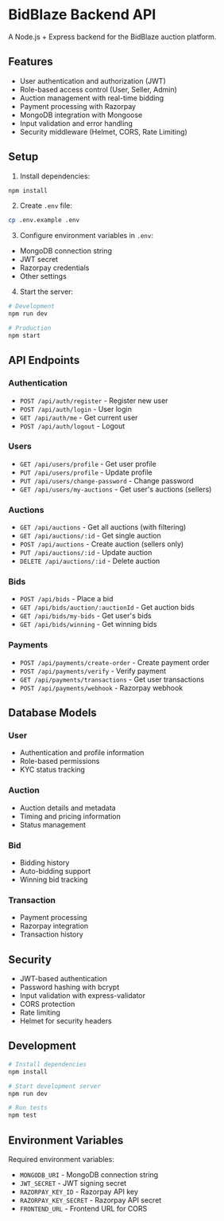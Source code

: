 
# BidBlaze Backend API

A Node.js + Express backend for the BidBlaze auction platform.

## Features

- User authentication and authorization (JWT)
- Role-based access control (User, Seller, Admin)
- Auction management with real-time bidding
- Payment processing with Razorpay
- MongoDB integration with Mongoose
- Input validation and error handling
- Security middleware (Helmet, CORS, Rate Limiting)

## Setup

1. Install dependencies:
```bash
npm install
```

2. Create `.env` file:
```bash
cp .env.example .env
```

3. Configure environment variables in `.env`:
- MongoDB connection string
- JWT secret
- Razorpay credentials
- Other settings

4. Start the server:
```bash
# Development
npm run dev

# Production
npm start
```

## API Endpoints

### Authentication
- `POST /api/auth/register` - Register new user
- `POST /api/auth/login` - User login
- `GET /api/auth/me` - Get current user
- `POST /api/auth/logout` - Logout

### Users
- `GET /api/users/profile` - Get user profile
- `PUT /api/users/profile` - Update profile
- `PUT /api/users/change-password` - Change password
- `GET /api/users/my-auctions` - Get user's auctions (sellers)

### Auctions
- `GET /api/auctions` - Get all auctions (with filtering)
- `GET /api/auctions/:id` - Get single auction
- `POST /api/auctions` - Create auction (sellers only)
- `PUT /api/auctions/:id` - Update auction
- `DELETE /api/auctions/:id` - Delete auction

### Bids
- `POST /api/bids` - Place a bid
- `GET /api/bids/auction/:auctionId` - Get auction bids
- `GET /api/bids/my-bids` - Get user's bids
- `GET /api/bids/winning` - Get winning bids

### Payments
- `POST /api/payments/create-order` - Create payment order
- `POST /api/payments/verify` - Verify payment
- `GET /api/payments/transactions` - Get user transactions
- `POST /api/payments/webhook` - Razorpay webhook

## Database Models

### User
- Authentication and profile information
- Role-based permissions
- KYC status tracking

### Auction
- Auction details and metadata
- Timing and pricing information
- Status management

### Bid
- Bidding history
- Auto-bidding support
- Winning bid tracking

### Transaction
- Payment processing
- Razorpay integration
- Transaction history

## Security

- JWT-based authentication
- Password hashing with bcrypt
- Input validation with express-validator
- CORS protection
- Rate limiting
- Helmet for security headers

## Development

```bash
# Install dependencies
npm install

# Start development server
npm run dev

# Run tests
npm test
```

## Environment Variables

Required environment variables:
- `MONGODB_URI` - MongoDB connection string
- `JWT_SECRET` - JWT signing secret
- `RAZORPAY_KEY_ID` - Razorpay API key
- `RAZORPAY_KEY_SECRET` - Razorpay API secret
- `FRONTEND_URL` - Frontend URL for CORS

